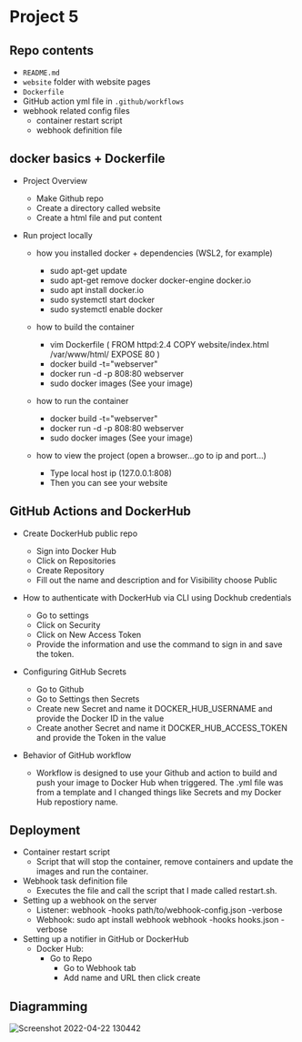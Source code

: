 
# Project 5 



## Repo contents 

- `README.md`
- `website` folder with website pages
- `Dockerfile`
- GitHub action yml file in `.github/workflows`
- webhook related config files
  - container restart script
  - webhook definition file

## docker basics + Dockerfile 

- Project Overview
  - Make Github repo
  - Create a directory called website
  - Create a html file and put content
	
- Run project locally
  - how you installed docker + dependencies (WSL2, for example)
     - sudo apt-get update
     - sudo apt-get remove docker docker-engine docker.io
     - sudo apt install docker.io
     - sudo systemctl start docker
     - sudo systemctl enable docker
  - how to build the container
     - vim Dockerfile 
    ( FROM httpd:2.4
      COPY website/index.html /var/www/html/
      EXPOSE 80 )
     - docker build -t="webserver"
     - docker run -d -p 808:80 webserver
     - sudo docker images (See your image)
     
  - how to run the container
     - docker build -t="webserver"
     - docker run -d -p 808:80 webserver
     - sudo docker images (See your image)
     
  - how to view the project (open a browser...go to ip and port...)
     - Type local host ip (127.0.0.1:808)
     - Then you can see your website

## GitHub Actions and DockerHub 

- Create DockerHub public repo
  - Sign into Docker Hub
  - Click on Repositories
  - Create Repository
  - Fill out the name and description and for Visibility choose Public
  
- How to authenticate with DockerHub via CLI using Dockhub credentials
  - Go to settings 
  - Click on Security
  - Click on New Access Token
  - Provide the information and use the command to sign in and save the token.
- Configuring GitHub Secrets
  - Go to Github
  - Go to Settings then Secrets
  - Create new Secret and name it DOCKER_HUB_USERNAME and provide the Docker ID in the value
  - Create another Secret and name it DOCKER_HUB_ACCESS_TOKEN and provide the Token in the value
- Behavior of GitHub workflow
  - Workflow is designed to use your Github and action to build and push your image to Docker Hub when triggered. The .yml file was from a template and I changed things like Secrets and my Docker Hub repostiory name. 

## Deployment 

- Container restart script
  - Script that will stop the container, remove containers and update the images and run the container. 
- Webhook task definition file
  - Executes the file and call the script that I made called restart.sh. 
- Setting up a webhook on the server
  - Listener: webhook -hooks path/to/webhook-config.json -verbose
  - Webhook: sudo apt install webhook
   	     webhook -hooks hooks.json -verbose
- Setting up a notifier in GitHub or DockerHub
  - Docker Hub:
   	- Go to Repo
     	- Go to Webhook tab
     	- Add name and URL then click create

## Diagramming 

![Screenshot 2022-04-22 130442](https://user-images.githubusercontent.com/77901596/164761383-ccc854ad-6ce2-464a-ae38-4bd41961527e.png)




